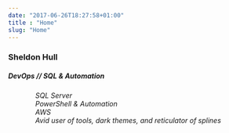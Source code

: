 ```yaml
---
date: "2017-06-26T18:27:58+01:00"
title : "Home"
slug: "Home"
---
```


### Sheldon Hull

##### DevOps // SQL & Automation
<ul>
<i class="fas fa-database">&nbsp; &nbsp; &nbsp; &nbsp; SQL Server</i><br>
<i class="fas fa-terminal">&nbsp; &nbsp; &nbsp; &nbsp; PowerShell & Automation</i><br>
<i class="fab fa-aws">&nbsp; &nbsp; &nbsp; &nbsp; AWS</i><br>
<i class="fas fa-laptop-code">&nbsp; &nbsp; &nbsp; &nbsp; Avid user of tools, dark themes, and reticulator of splines</i><br>
</ul>